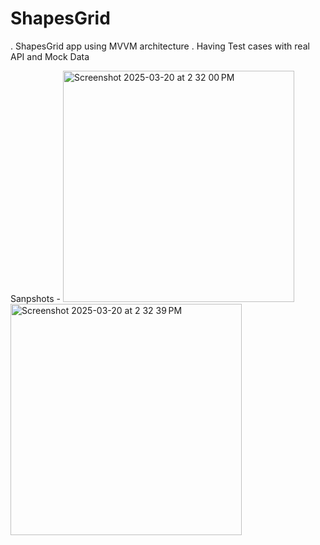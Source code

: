 # ShapesGrid
. ShapesGrid app using MVVM architecture 
. Having Test cases with real API and Mock Data


Sanpshots - 
<img width="370" alt="Screenshot 2025-03-20 at 2 32 00 PM" src="https://github.com/user-attachments/assets/03bcafac-c36a-4881-92a7-ed7915a45a67" />
<img width="370" alt="Screenshot 2025-03-20 at 2 32 39 PM" src="https://github.com/user-attachments/assets/394aa710-bd5d-409a-9737-32099ac9bde6" />
